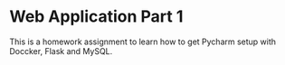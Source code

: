 # Web Application Part 1
This is a homework assignment to learn how to get Pycharm setup with Doccker, Flask and MySQL.
